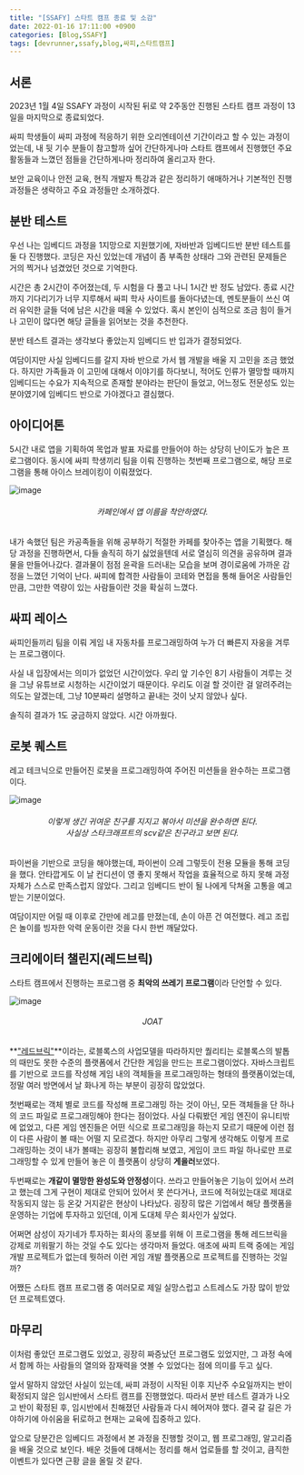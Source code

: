 ```yaml
---
title: "[SSAFY] 스타트 캠프 종료 및 소감"
date: 2022-01-16 17:11:00 +0900
categories: [Blog,SSAFY]
tags: [devrunner,ssafy,blog,싸피,스타트캠프]
---
```


서론
---
2023년 1월 4일 SSAFY 과정이 시작된 뒤로 약 2주동안 진행된 스타트 캠프 과정이 13일을 마지막으로 종료되었다.

싸피 학생들이 싸피 과정에 적응하기 위한 오리엔테이션 기간이라고 할 수 있는 과정이었는데, 내 뒷 기수 분들이 참고할까 싶어 간단하게나마 스타트 캠프에서 진행했던 주요 활동들과 느꼈던 점들을 간단하게나마 정리하여 올리고자 한다.

보안 교육이나 안전 교육, 현직 개발자 특강과 같은 정리하기 애매하거나 기본적인 진행 과정들은 생략하고 주요 과정들만 소개하겠다.

분반 테스트
---
우선 나는 임베디드 과정을 1지망으로 지원했기에, 자바반과 임베디드반 분반 테스트를 둘 다 진행했다.
코딩은 자신 있었는데 개념이 좀 부족한 상태라 그와 관련된 문제들은 거의 찍거나 넘겼었던 것으로 기억한다.

시간은 총 2시간이 주어졌는데, 두 시험을 다 풀고 나니 1시간 반 정도 남았다.
종료 시간까지 기다리기가 너무 지루해서 싸피 학사 사이트를 돌아다녔는데, 멘토분들이 쓰신 여러 유익한 글들 덕에 남은 시간을 떼울 수 있었다.
혹시 본인이 심적으로 조금 힘이 들거나 고민이 많다면 해당 글들을 읽어보는 것을 추천한다.

분반 테스트 결과는 생각보다 좋았는지 임베디드 반 입과가 결정되었다.

여담이지만 사실 임베디드를 갈지 자바 반으로 가서 웹 개발을 배울 지 고민을 조금 했었다.
하지만 가족들과 이 고민에 대해서 이야기를 하다보니, 적어도 인류가 멸망할 때까지 임베디드는 수요가 지속적으로 존재할 분야라는 판단이 들었고, 어느정도 전문성도 있는 분야였기에 임베디드 반으로 가야겠다고 결심했다.

아이디어톤
---
5시간 내로 앱을 기획하여 목업과 발표 자료를 만들어야 하는 상당히 난이도가 높은 프로그램이다.
동시에 싸피 학생끼리 팀을 이뤄 진행하는 첫번째 프로그램으로, 해당 프로그램을 통해 아이스 브레이킹이 이뤄졌었다.

![image](https://user-images.githubusercontent.com/87963766/212590706-40a0c719-6077-4da4-b065-d5e36d9bb520.png)
###### <center>카페인에서 앱 이름을 착안하였다.<center>

내가 속했던 팀은 카공족들을 위해 공부하기 적절한 카페를 찾아주는 앱을 기획했다. 
해당 과정을 진행하면서, 다들 솔직히 하기 싫었을텐데 서로 열심히 의견을 공유하며 결과물을 만들어나갔다.
결과물이 점점 윤곽을 드러내는 모습을 보며 경이로움에 가까운 감정을 느꼈던 기억이 난다.
싸피에 합격한 사람들이 코테와 면접을 통해 들어온 사람들인 만큼, 그만한 역량이 있는 사람들이란 것을 확실히 느꼈다.

싸피 레이스
---
싸피인들끼리 팀을 이뤄 게임 내 자동차를 프로그래밍하여 누가 더 빠른지 자웅을 겨루는 프로그램이다.

사실 내 입장에서는 의미가 없었던 시간이었다.
우리 앞 기수인 8기 사람들이 겨루는 것을 그냥 유튜브로 시청하는 시간이었기 때문이다.
우리도 이걸 할 것이란 걸 알려주려는 의도는 알겠는데, 그냥 10분짜리 설명하고 끝내는 것이 낫지 않았나 싶다.

솔직히 결과가 1도 궁금하지 않았다. 시간 아까웠다.

로봇 퀘스트
---
레고 테크닉으로 만들어진 로봇을 프로그래밍하여 주어진 미션들을 완수하는 프로그램이다.

![image](https://user-images.githubusercontent.com/87963766/212627554-7d51dfe9-4393-4fc2-863b-1d4f85a6890e.png)
###### <center>이렇게 생긴 귀여운 친구를 지지고 볶아서 미션을 완수하면 된다.<br>사실상 스타크래프트의 scv같은 친구라고 보면 된다.<center>

파이썬을 기반으로 코딩을 해야했는데, 파이썬이 으레 그렇듯이 전용 모듈을 통해 코딩을 했다.
안타깝게도 이 날 컨디션이 영 좋지 못해서 작업을 효율적으로 하지 못해 과정 자체가 스스로 만족스럽지 않았다.
그리고 임베디드 반이 될 나에게 닥쳐올 고통을 예고받는 기분이었다.

여담이지만 어릴 때 이후로 간만에 레고를 만졌는데, 손이 아픈 건 여전했다.
레고 조립은 놀이를 빙자한 악력 운동이란 것을 다시 한번 깨달았다.

크리에이터 챌린지(레드브릭)
---
스타트 캠프에서 진행하는 프로그램 중 **최악의 쓰레기 프로그램**이라 단언할 수 있다.

![image](https://user-images.githubusercontent.com/87963766/212627946-0dbf2b65-a9d8-47f5-a057-928c090ac247.png)
###### <center>JOAT<center>

**["레드브릭"](https://redbrick.land/)**이라는, 로블록스의 사업모델을 따라하지만 퀄리티는 로블록스의 발톱의 때만도 못한 수준의 플랫폼에서 간단한 게임을 만드는 프로그램이었다.
자바스크립트를 기반으로 코드를 작성해 게임 내의 객체들을 프로그래밍하는 형태의 플랫폼이었는데, 정말 여러 방면에서 날 화나게 하는 부분이 굉장히 많았었다.

첫번째로는 객체 별로 코드를 작성해 프로그래밍 하는 것이 아닌, 모든 객체들을 단 하나의 코드 파일로 프로그래밍해야 한다는 점이었다.
사실 다뤄봤던 게임 엔진이 유니티밖에 없었고, 다른 게임 엔진들은 어떤 식으로 프로그래밍을 하는지 모르기 때문에 이런 점이 다른 사람이 볼 때는 어떨 지 모르겠다.
하지만 아무리 그렇게 생각해도 이렇게 프로그래밍하는 것이 내가 볼때는 굉장히 불합리해 보였고, 게임이 코드 파일 하나로만 프로그래밍할 수 있게 만들어 놓은 이 플랫폼이 상당히 **게을러**보였다.

두번째로는 **개같이 멸망한 완성도와 안정성**이다.
쓰라고 만들어놓은 기능이 있어서 쓰려고 했는데 그게 구현이 제대로 안되어 있어서 못 쓴다거나, 코드에 적혀있는대로 제대로 작동되지 않는 등 온갖 거지같은 현상이 나타났다.
굉장히 많은 기업에서 해당 플랫폼을 운영하는 기업에 투자하고 있던데, 이게 도대체 무슨 회사인가 싶었다.

어쩌면 삼성이 자기네가 투자하는 회사의 홍보를 위해 이 프로그램을 통해 레드브릭을 강제로 끼워팔기 하는 것일 수도 있다는 생각마저 들었다.
애초에 싸피 트랙 중에는 게임 개발 프로젝트가 없는데 뭣하러 이런 게임 개발 플랫폼으로 프로젝트를 진행하는 것일까?

어쨌든 스타트 캠프 프로그램 중 여러모로 제일 실망스럽고 스트레스도 가장 많이 받았던 프로젝트였다.

마무리
---
이처럼 좋았던 프로그램도 있었고, 굉장히 짜증났던 프로그램도 있었지만, 그 과정 속에서 함께 하는 사람들의 열의와 잠재력을 엿볼 수 있었다는 점에 의미를 두고 싶다.

앞서 말하지 않았던 사실이 있는데, 싸피 과정이 시작된 이후 지난주 수요일까지는 반이 확정되지 않은 임시반에서 스타트 캠프를 진행했었다.
따라서 분반 테스트 결과가 나오고 반이 확정된 후, 임시반에서 친해졌던 사람들과 다시 헤어져야 했다.
결국 갈 길은 가야하기에 아쉬움을 뒤로하고 현재는 교육에 집중하고 있다.

앞으로 당분간은 임베디드 과정에서 본 과정을 진행할 것이고, 웹 프로그래밍, 알고리즘을 배울 것으로 보인다.
배운 것들에 대해서는 정리를 해서 업로들를 할 것이고, 큼직한 이벤트가 있다면 근황 글을 올릴 것 같다.